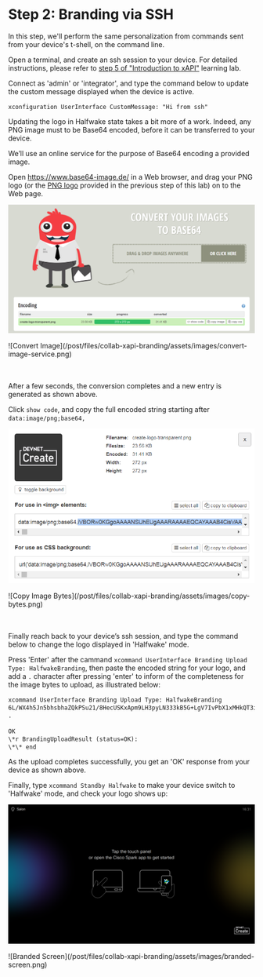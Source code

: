 # Step 2: Branding via SSH

In this step, we'll perform the same personalization from commands sent from your device's t-shell, on the command line.

Open a terminal, and create an ssh session to your device. 
For detailed instructions, please refer to [step 5 of "Introduction to xAPI"](https://learninglabs.cisco.com/lab/collab-xapi-intro/step/5) learning lab.

Connect as 'admin' or 'integrator', and type the command below to update the custom message displayed when the device is active.

```shell
xconfiguration UserInterface CustomMessage: "Hi from ssh"
```

Updating the logo in Halfwake state takes a bit more of a work. 
Indeed, any PNG image must to be Base64 encoded, before it can be transferred to your device. 

We’ll use an online service for the purpose of Base64 encoding a provided image.

Open https://www.base64-image.de/ in a Web browser, and drag your PNG logo (or the [PNG logo](TODO) provided in the previous step of this lab) on to the Web page.

![Convert Image](./assets/images/convert-image-service.png)
<div align="left">![Convert Image](/post/files/collab-xapi-branding/assets/images/convert-image-service.png)</div><br/><br/>


After a few seconds, the conversion completes and a new entry is generated as shown above.

Click `show code`, and copy the full encoded string starting after `data:image/png;base64,`

![Copy Image Bytes](./assets/images/copy-bytes.png)
<div align="left">![Copy Image Bytes](/post/files/collab-xapi-branding/assets/images/copy-bytes.png)</div><br/><br/>


Finally reach back to your device’s ssh session, and type the command below to change the logo displayed in 'Halfwake' mode.

Press 'Enter' after the cammand `xcommand UserInterface Branding Upload Type: HalfwakeBranding`, then paste the encoded string for your logo, and add a `.` character after pressing 'enter' to inform of the completeness for the image bytes to upload, as illustrated below:

```shell
xcommand UserInterface Branding Upload Type: HalfwakeBranding
6L/WX4h5Jn5bhsbhaZQkPSu21/8HecUSKxApm9LH3pyLN333kB5G+LgV7IvPbX1xMHkQT3i98PSbi4G1wcZ....................................................................................................................................saWvtjr38/DZO1POtY2fuB7SSz03rdh2LXkijRI5GHQ1g3cdjjW/gtDQ1tj9RW936V+yD+WtzY/u9+OD4vn6DY/ep7II1y+KN13b/9tOn/lYmpsHbUWaUKR2DOJYCOdJPZU8EFsCRwly/dvdxeLL
.

OK
\*r BrandingUploadResult (status=OK):
\*\* end
```

As the upload completes successfully, you get an 'OK' response from your device as shown above.

Finally, type `xcommand Standby Halfwake` to make your device switch to 'Halfwake' mode, and check your logo shows up:

![Branded Screen](./assets/images/branded-screen.png)
<div align="left">![Branded Screen](/post/files/collab-xapi-branding/assets/images/branded-screen.png)</div><br/><br/>
